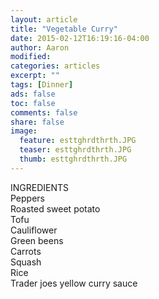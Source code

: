 ```yaml
---
layout: article
title: "Vegetable Curry"
date: 2015-02-12T16:19:16-04:00
author: Aaron
modified:
categories: articles
excerpt: ""
tags: [Dinner]
ads: false
toc: false
comments: false
share: false
image:
  feature: esttghrdthrth.JPG
  teaser: esttghrdthrth.JPG
  thumb: esttghrdthrth.JPG
---
```


INGREDIENTS   
Peppers  
Roasted sweet potato  
Tofu  
Cauliflower  
Green beens  
Carrots  
Squash  
Rice  
Trader joes yellow curry sauce  